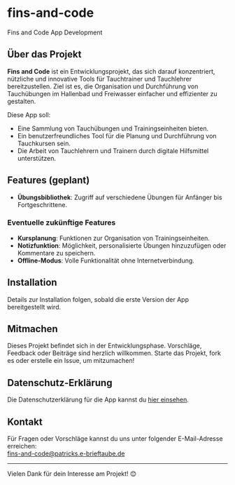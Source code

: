 # fins-and-code
Fins and Code App Development

## Über das Projekt
**Fins and Code** ist ein Entwicklungsprojekt, das sich darauf konzentriert, nützliche und innovative Tools für Tauchtrainer und Tauchlehrer bereitzustellen. Ziel ist es, die Organisation und Durchführung von Tauchübungen im Hallenbad und Freiwasser einfacher und effizienter zu gestalten.

Diese App soll:
- Eine Sammlung von Tauchübungen und Trainingseinheiten bieten.
- Ein benutzerfreundliches Tool für die Planung und Durchführung von Tauchkursen sein.
- Die Arbeit von Tauchlehrern und Trainern durch digitale Hilfsmittel unterstützen.

## Features (geplant)
- **Übungsbibliothek**: Zugriff auf verschiedene Übungen für Anfänger bis Fortgeschrittene.

### Eventuelle zukünftige Features
- **Kursplanung**: Funktionen zur Organisation von Trainingseinheiten.
- **Notizfunktion**: Möglichkeit, personalisierte Übungen hinzuzufügen oder Kommentare zu speichern.
- **Offline-Modus**: Volle Funktionalität ohne Internetverbindung.

## Installation
Details zur Installation folgen, sobald die erste Version der App bereitgestellt wird.

## Mitmachen
Dieses Projekt befindet sich in der Entwicklungsphase. Vorschläge, Feedback oder Beiträge sind herzlich willkommen. Starte das Projekt, fork es oder erstelle ein Issue, um mitzumachen!

## Datenschutz-Erklärung
Die Datenschutzerklärung für die App kannst du [hier einsehen](privacy-policy.html).

## Kontakt
Für Fragen oder Vorschläge kannst du uns unter folgender E-Mail-Adresse erreichen:  
fins-and-code@patricks.e-brieftaube.de

---

Vielen Dank für dein Interesse am Projekt! 😊
